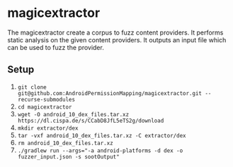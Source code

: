 # magicextractor
The magicextractor create a corpus to fuzz content providers. It performs static analysis
on the given content providers. It outputs an input file which can be used to fuzz the provider.

## Setup
1. `git clone git@github.com:AndroidPermissionMapping/magicextractor.git --recurse-submodules`
2. `cd magicextractor`
3. `wget -O android_10_dex_files.tar.xz  https://dl.cispa.de/s/CCabD8JfL5eTS2g/download`
4. `mkdir extractor/dex`
4. `tar -vxf android_10_dex_files.tar.xz -C extractor/dex`
5. `rm android_10_dex_files.tar.xz`
3. `./gradlew run --args="-a android-platforms -d dex -o fuzzer_input.json -s sootOutput"`
